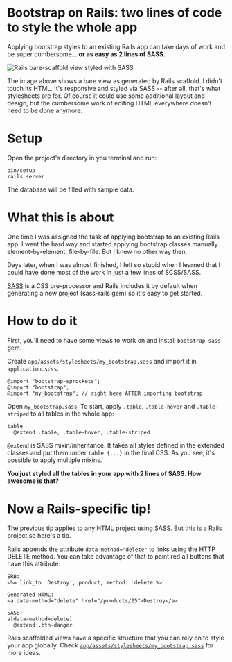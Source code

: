 # Bootstrap on Rails: two lines of code to style the whole app

Applying bootstrap styles to an existing Rails app can take days of work and be super cumbersome... **or as easy as 2 lines of SASS.**

![Rails bare-scaffold view styled with SASS](https://cloud.githubusercontent.com/assets/5458658/25913550/870f9b78-3591-11e7-8a4d-edaa2dd6c03b.png)

The image above shows a bare view as generated by Rails scaffold. I didn't touch its HTML. It's responsive and styled via SASS -- after all, that's what stylesheets are for. Of course it could use some additional layout and design, but the cumbersome work of editing HTML everywhere doesn't need to be done anymore.


# Setup

Open the project's directory in you terminal and run:

```
bin/setup
rails server
```

The database will be filled with sample data.


# What this is about

One time I was assigned the task of applying bootstrap to an existing Rails app. I went the hard way and started applying bootstrap classes manually element-by-element, file-by-file. But I knew no other way then.

Days later, when I was almost finished, I felt so stupid when I learned that I could have done most of the work in just a few lines of SCSS/SASS.

[SASS](http://sass-lang.com/) is a CSS pre-processor and Rails includes it by default when generating a new project (sass-rails gem) so it's easy to get started.


# How to do it

First, you'll need to have some views to work on and install `bootstrap-sass` gem.

Create `app/assets/stylesheets/my_bootstrap.sass` and import it in `application.scss`:

```
@import "bootstrap-sprockets";
@import "bootstrap";
@import "my_bootstrap"; // right here AFTER importing bootstrap
```

Open `my_bootstrap.sass`. To start, apply `.table`, `.table-hover` and `.table-striped` to all tables in the whole app:

```
table
  @extend .table, .table-hover, .table-striped
```

`@extend` is SASS mixin/inheritance. It takes all styles defined in the extended classes and put them under `table {...}` in the final CSS. As you see, it's possible to apply multiple mixins.

**You just styled all the tables in your app with 2 lines of SASS. How awesome is that?**


# Now a Rails-specific tip!

The previous tip applies to any HTML project using SASS. But this is a Rails project so here's a tip.

Rails appends the attribute `data-method="delete"` to links using the HTTP DELETE method. You can take advantage of that to paint red all buttons that have this attribute:

```
ERB:
<%= link_to 'Destroy', product, method: :delete %>

Generated HTML:
<a data-method="delete" href="/products/25">Destroy</a>

SASS:
a[data-method=delete]
  @extend .btn-danger
```

Rails scaffolded views have a specific structure that you can rely on to style your app globally. Check [`app/assets/stylesheets/my_bootstrap.sass`](https://github.com/jmosouza/bootstrap_on_rails/blob/master/app/assets/stylesheets/my_bootstrap.sass) for more ideas.
